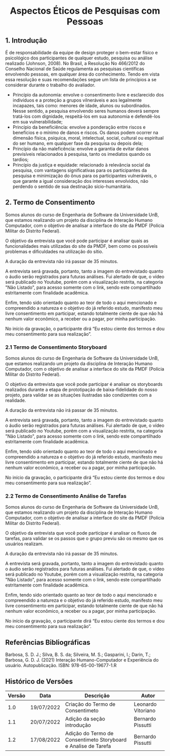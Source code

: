 # <center> Aspectos Éticos de Pesquisas com Pessoas 

## 1. Introdução

É de responsabilidade da equipe de design proteger o bem-estar físico e psicológico dos participantes de qualquer estudo, pesquisa ou análise realizado (Johnson, 2008). No Brasil, a
Resolução No 466/2012 do Conselho Nacional de Saúde regulamenta as pesquisas científicas envolvendo pessoas, em qualquer área do conhecimento. Tendo em vista essa resolução e suas
recomendações segue um lista de princípios a se considerar durante o trabalho do avaliador.

- Princípio da autonomia: envolve o consentimento livre e esclarecido dos indivíduos e a proteção a grupos vilneráveis e aos legalmente incapazes, tais como: menores de idade, alunos
  ou subordinados. Nesse sentido, a pesquisa envolvendo seres humanos deverá sempre tratá-los com dignidade, respeitá-los em sua autonomia e defendê-los em sua vulnerabilidade;
- Princípio da beneficiência: envolve a ponderação entre riscos e benefícios e o mínimo de danos e riscos. Os danos podem ocorrer na dimensão física, psíquica, moral, intelectual,
  social, cultural ou espiritual do ser humano, em qualquer fase da pesquisa ou depois dela;
- Princípio da não maleficência: envolve a garantia de evitar danos previsíveis relacionados à pesquisa, tanto os imediatos quando os tardios;
- Princípio da justiça e equidade: relacionado à relevância social da pesquisa, com vantagens significativas para os participantes da pesquisa e minimização do ônus para os participantes
  vulneráveis, o que garante a igual consideração dos interesses envolvidos, não perdendo o sentido de sua destinação sício-humanitária.

## 2. Termo de Consentimento

Somos alunos do curso de Engenharia de Software da Universidade UnB, que estamos
realizando um projeto da disciplina de Interação Humano Computador, com o objetivo
de analisar a interface do site da PMDF
(Polícia Militar do Distrito Federal).

O objetivo da entrevista que você pode participar é analisar quais as funcionalidades mais utilizadas
do site da PMDF, bem como os possíveis problemas e dificuldades na utilização do sítio.

A duração da entrevista não irá passar de 35 minutos.

A entrevista será gravada, portanto, tanto a imagem do entrevistado quanto o áudio serão registrados
para futuras análises. Fui alertado de que, o vídeo será publicado no Youtube, porém com a visualização restrita, na categoria "Não Listado", para acesso somente com o link, sendo este compartilhado estritamente com finalidade acadêmica.

Enfim, tendo sido orientado quanto ao teor de todo o aqui mencionado e compreendido a natureza e o objetivo do já referido estudo, manifesto meu livre consentimento em participar, estando totalmente ciente de que não há nenhum valor econômico, a receber ou a pagar, por minha participação.

No início da gravação, o participante dirá “Eu estou ciente dos termos e
dou meu consentimento para sua realização”.

### 2.1 Termo de Consentimento Storyboard

Somos alunos do curso de Engenharia de Software da Universidade UnB, que estamos
realizando um projeto da disciplina de Interação Humano Computador, com o objetivo
de analisar a interface do site da PMDF
(Polícia Militar do Distrito Federal).

O objetivo da entrevista que você pode participar é analisar os storyboards realizados durante a etapa de prototipação de baixa-fidelidade do nosso projeto, para validar se as situações ilustradas são condizentes com a realidade.

A duração da entrevista não irá passar de 35 minutos.

A entrevista será gravada, portanto, tanto a imagem do entrevistado quanto o áudio serão registrados
para futuras análises. Fui alertado de que, o vídeo será publicado no Youtube, porém com a visualização restrita, na categoria "Não Listado", para acesso somente com o link, sendo este compartilhado estritamente com finalidade acadêmica.

Enfim, tendo sido orientado quanto ao teor de todo o aqui mencionado e compreendido a natureza e o objetivo do já referido estudo, manifesto meu livre consentimento em participar, estando totalmente ciente de que não há nenhum valor econômico, a receber ou a pagar, por minha participação.

No início da gravação, o participante dirá “Eu estou ciente dos termos e
dou meu consentimento para sua realização”.

### 2.2 Termo de Consentimento Análise de Tarefas

Somos alunos do curso de Engenharia de Software da Universidade UnB, que estamos
realizando um projeto da disciplina de Interação Humano Computador, com o objetivo
de analisar a interface do site da PMDF
(Polícia Militar do Distrito Federal).

O objetivo da entrevista que você pode participar é analisar os fluxos de tarefas, para validar se os passos que o grupo previu são os mesmo que os usuários realizam.

A duração da entrevista não irá passar de 35 minutos.

A entrevista será gravada, portanto, tanto a imagem do entrevistado quanto o áudio serão registrados
para futuras análises. Fui alertado de que, o vídeo será publicado no Youtube, porém com a visualização restrita, na categoria "Não Listado", para acesso somente com o link, sendo este compartilhado estritamente com finalidade acadêmica.

Enfim, tendo sido orientado quanto ao teor de todo o aqui mencionado e compreendido a natureza e o objetivo do já referido estudo, manifesto meu livre consentimento em participar, estando totalmente ciente de que não há nenhum valor econômico, a receber ou a pagar, por minha participação.

No início da gravação, o participante dirá “Eu estou ciente dos termos e
dou meu consentimento para sua realização”.

## Referências Bibliográficas

Barbosa, S. D. J.; Silva, B. S. da; Silveira, M. S.; Gasparini, I.; Darin, T.; Barbosa, G. D. J. (2021)
Interação Humano-Computador e Experiência do usuário. Autopublicação. ISBN: 978-65-00-19677-1.R

## Histórico de Versões

| Versão | Data       | Descrição                        | Autor              |
| ------ | ---------- | -------------------------------- | ------------------ |
| 1.0    | 19/07/2022 | Criação do Termo de Consentimeto | Leonardo Vitoriano |
| 1.1    | 20/07/2022 | Adição da seção introdução       | Bernardo Pissutti  |
| 1.2    | 17/08/2022 | Adição do Termo de Consentimeto Storyboard e Analise de Tarefa | Bernardo Pissutti  |